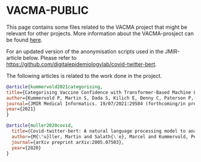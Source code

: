 # VACMA-PUBLIC
This page contains some files related to the VACMA project that might be relevant for other projects. More information about the VACMA-prosject can be found [here](http://vacma.org).

For an updated version of the anonymisation scripts used in the JMIR-article below. Please refer to https://github.com/digitalepidemiologylab/covid-twitter-bert.

The following articles is related to the work done in the project.

```bibtex
@article{kummervold2021categorising,
title={Categorising Vaccine Confidence with Transformer-Based Machine Learning Model: The Nuances of Vaccine Sentiment within Twitter Discourse},
author={Kummervold P, Martin S, Dada S, Kilich E, Denny C, Paterson P, Larson HJ},
journal={JMIR Medical Informatics. 19/07/2021:29584 (forthcoming/in press)},
year={2021}
}
```
```bibtex
@article{muller2020covid,
  title={Covid-twitter-bert: A natural language processing model to analyse covid-19 content on twitter},
  author={M{\"u}ller, Martin and Salath{\'e}, Marcel and Kummervold, Per E},
  journal={arXiv preprint arXiv:2005.07503},
  year={2020}
}
```
